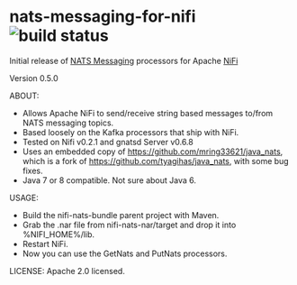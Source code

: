 # nats-messaging-for-nifi ![build status](https://travis-ci.org/mring33621/nats-messaging-for-nifi.svg?branch=master)
Initial release of [NATS Messaging](http://nats.io/) processors for Apache [NiFi](http://nifi.apache.org/)

Version 0.5.0

ABOUT:
* Allows Apache NiFi to send/receive string based messages to/from NATS messaging topics.
* Based loosely on the Kafka processors that ship with NiFi.
* Tested on Nifi v0.2.1 and gnatsd Server v0.6.8
* Uses an embedded copy of https://github.com/mring33621/java_nats, which is a fork of https://github.com/tyagihas/java_nats, with some bug fixes.
* Java 7 or 8 compatible. Not sure about Java 6.

USAGE:
* Build the nifi-nats-bundle parent project with Maven.
* Grab the .nar file from nifi-nats-nar/target and drop it into %NIFI_HOME%/lib.
* Restart NiFi.
* Now you can use the GetNats and PutNats processors.

LICENSE:
Apache 2.0 licensed.
